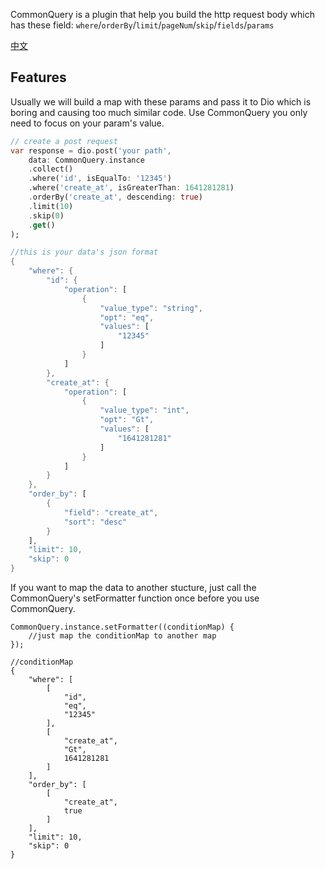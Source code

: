 CommonQuery is a plugin that help you build the http request body which has these field:
`where`/`orderBy`/`limit`/`pageNum`/`skip`/`fields`/`params`

[中文](https://github.com/linversion/CommonQuery/blob/main/README-zh.md)
## Features

Usually we will build a map with these params and pass it to Dio which is boring and causing too much similar code. Use CommonQuery you only need to focus on your param's value.

```dart
// create a post request
var response = dio.post('your path', 
    data: CommonQuery.instance
    .collect()
    .where('id', isEqualTo: '12345')
    .where('create_at', isGreaterThan: 1641281281)
    .orderBy('create_at', descending: true)
    .limit(10)
    .skip(0)
    .get()
);

//this is your data's json format
{
    "where": {
        "id": {
            "operation": [
                {
                    "value_type": "string",
                    "opt": "eq",
                    "values": [
                        "12345"
                    ]
                }
            ]
        },
        "create_at": {
            "operation": [
                {
                    "value_type": "int",
                    "opt": "Gt",
                    "values": [
                        "1641281281"
                    ]
                }
            ]
        }
    },
    "order_by": [
        {
            "field": "create_at",
            "sort": "desc"
        }
    ],
    "limit": 10,
    "skip": 0
}
```

If you want to map the data to another stucture, just call the CommonQuery's setFormatter function once before you use CommonQuery.
```
CommonQuery.instance.setFormatter((conditionMap) {
    //just map the conditionMap to another map
});

//conditionMap
{
    "where": [
        [
            "id",
            "eq",
            "12345"
        ],
        [
            "create_at",
            "Gt",
            1641281281
        ]
    ],
    "order_by": [
        [
            "create_at",
            true
        ]
    ],
    "limit": 10,
    "skip": 0
}
```

